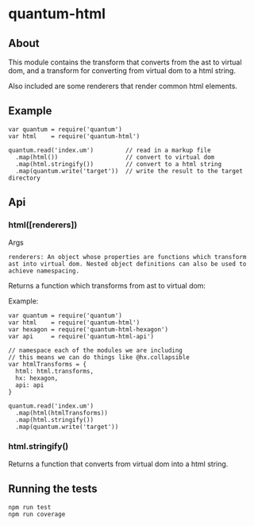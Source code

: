 # quantum-html

## About

This module contains the transform that converts from the ast to virtual dom, and a transform for converting from virtual dom to a html string.

Also included are some renderers that render common html elements.

## Example


    var quantum = require('quantum')
    var html    = require('quantum-html')

    quantum.read('index.um')         // read in a markup file
      .map(html())                   // convert to virtual dom
      .map(html.stringify())         // convert to a html string
      .map(quantum.write('target'))  // write the result to the target directory


## Api


### html([renderers])

  Args

    renderers: An object whose properties are functions which transform ast into virtual dom. Nested object definitions can also be used to achieve namespacing.

  Returns a function which transforms from ast to virtual dom:

  Example:

    var quantum = require('quantum')
    var html    = require('quantum-html')
    var hexagon = require('quantum-html-hexagon')
    var api     = require('quantum-html-api')

    // namespace each of the modules we are including
    // this means we can do things like @hx.collapsible
    var htmlTransforms = {
      html: html.transforms,
      hx: hexagon,
      api: api
    }

    quantum.read('index.um')
      .map(html(htmlTransforms))
      .map(html.stringify())
      .map(quantum.write('target'))

### html.stringify()

  Returns a function that converts from virtual dom into a html string.

## Running the tests

    npm run test
    npm run coverage